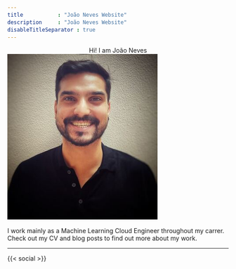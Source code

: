 ```yaml
---
title           : "João Neves Website"
description     : "João Neves Website"
disableTitleSeparator : true
---
```


<div style="text-align: center"> 
Hi! I am João Neves
</div>

<img src="/profile-picture.jpeg" alt="Profile Picture" class="round-frame">

I work mainly as a Machine Learning Cloud Engineer throughout my carrer. Check out my CV and blog posts to find out more about my work.

---
{{< social >}}
